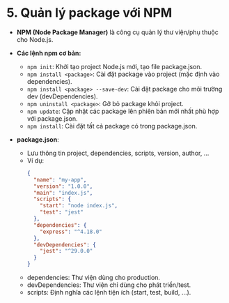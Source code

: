 # 5. Quản lý package với NPM
- **NPM (Node Package Manager)** là công cụ quản lý thư viện/phụ thuộc cho Node.js.

- **Các lệnh npm cơ bản:**
  - `npm init`: Khởi tạo project Node.js mới, tạo file package.json.
  - `npm install <package>`: Cài đặt package vào project (mặc định vào dependencies).
  - `npm install <package> --save-dev`: Cài đặt package cho môi trường dev (devDependencies).
  - `npm uninstall <package>`: Gỡ bỏ package khỏi project.
  - `npm update`: Cập nhật các package lên phiên bản mới nhất phù hợp với package.json.
  - `npm install`: Cài đặt tất cả package có trong package.json.

- **package.json**:
  - Lưu thông tin project, dependencies, scripts, version, author, ...
  - Ví dụ:
    ```json
    {
      "name": "my-app",
      "version": "1.0.0",
      "main": "index.js",
      "scripts": {
        "start": "node index.js",
        "test": "jest"
      },
      "dependencies": {
        "express": "^4.18.0"
      },
      "devDependencies": {
        "jest": "^29.0.0"
      }
    }
    ```
  - dependencies: Thư viện dùng cho production.
  - devDependencies: Thư viện chỉ dùng cho phát triển/test.
  - scripts: Định nghĩa các lệnh tiện ích (start, test, build, ...).
